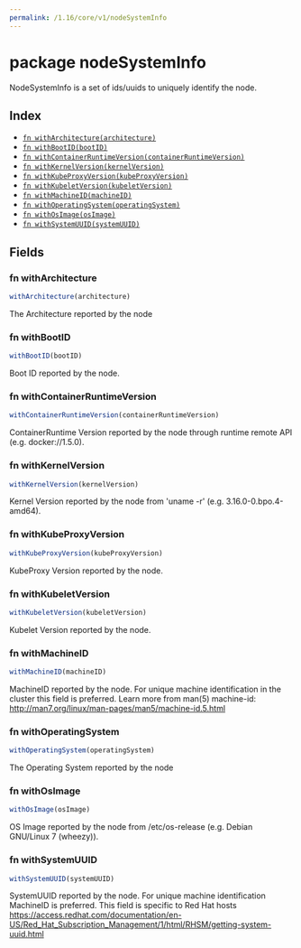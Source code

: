 ```yaml
---
permalink: /1.16/core/v1/nodeSystemInfo
---
```


# package nodeSystemInfo

NodeSystemInfo is a set of ids/uuids to uniquely identify the node.

## Index

* [`fn withArchitecture(architecture)`](#fn-witharchitecture)
* [`fn withBootID(bootID)`](#fn-withbootid)
* [`fn withContainerRuntimeVersion(containerRuntimeVersion)`](#fn-withcontainerruntimeversion)
* [`fn withKernelVersion(kernelVersion)`](#fn-withkernelversion)
* [`fn withKubeProxyVersion(kubeProxyVersion)`](#fn-withkubeproxyversion)
* [`fn withKubeletVersion(kubeletVersion)`](#fn-withkubeletversion)
* [`fn withMachineID(machineID)`](#fn-withmachineid)
* [`fn withOperatingSystem(operatingSystem)`](#fn-withoperatingsystem)
* [`fn withOsImage(osImage)`](#fn-withosimage)
* [`fn withSystemUUID(systemUUID)`](#fn-withsystemuuid)

## Fields

### fn withArchitecture

```ts
withArchitecture(architecture)
```

The Architecture reported by the node

### fn withBootID

```ts
withBootID(bootID)
```

Boot ID reported by the node.

### fn withContainerRuntimeVersion

```ts
withContainerRuntimeVersion(containerRuntimeVersion)
```

ContainerRuntime Version reported by the node through runtime remote API (e.g. docker://1.5.0).

### fn withKernelVersion

```ts
withKernelVersion(kernelVersion)
```

Kernel Version reported by the node from 'uname -r' (e.g. 3.16.0-0.bpo.4-amd64).

### fn withKubeProxyVersion

```ts
withKubeProxyVersion(kubeProxyVersion)
```

KubeProxy Version reported by the node.

### fn withKubeletVersion

```ts
withKubeletVersion(kubeletVersion)
```

Kubelet Version reported by the node.

### fn withMachineID

```ts
withMachineID(machineID)
```

MachineID reported by the node. For unique machine identification in the cluster this field is preferred. Learn more from man(5) machine-id: http://man7.org/linux/man-pages/man5/machine-id.5.html

### fn withOperatingSystem

```ts
withOperatingSystem(operatingSystem)
```

The Operating System reported by the node

### fn withOsImage

```ts
withOsImage(osImage)
```

OS Image reported by the node from /etc/os-release (e.g. Debian GNU/Linux 7 (wheezy)).

### fn withSystemUUID

```ts
withSystemUUID(systemUUID)
```

SystemUUID reported by the node. For unique machine identification MachineID is preferred. This field is specific to Red Hat hosts https://access.redhat.com/documentation/en-US/Red_Hat_Subscription_Management/1/html/RHSM/getting-system-uuid.html